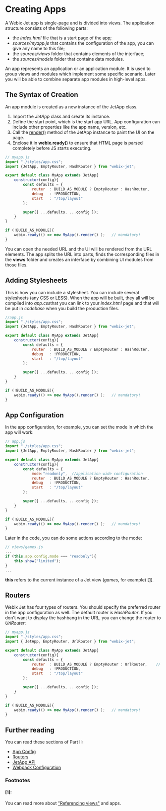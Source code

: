 # Creating Apps

A Webix Jet app is single-page and is divided into views. The application structure consists of the following parts:

* the _index.html_ file that is a start page of the app;
* _sources/myapp.js_ that contains the configuration of the app, you can give any name to this file;
* the _sources/views_ folder that contains elements of the interface;
* the _sources/models_ folder that contains data modules.

An app represents an application or an application module. It is used to group views and modules which implement some specific scenario. Later you will be able to combine separate app modules in high-level apps.

## The Syntax of Creation

An app module is created as a new instance of the JetApp class.

1. Import the _JetApp_ class and create its instance.
2. Define the start point, which is the start app URL. App configuration can include other properties like the app name, version, etc.
3. Call the [render\(\)](jetapp-api.md#app-render) method of the JetApp instance to paint the UI on the page.
4. Enclose it in **webix.ready\(\)** to ensure that HTML page is parsed completely before JS starts executing.

```javascript
// myapp.js
import "./styles/app.css";
import {JetApp, EmptyRouter, HashRouter } from "webix-jet";

export default class MyApp extends JetApp{
	constructor(config){
		const defaults = {
			router 	: BUILD_AS_MODULE ? EmptyRouter : HashRouter,
			debug 	: !PRODUCTION,
			start 	: "/top/layout"
		};

		super({ ...defaults, ...config });
	}
}

if (!BUILD_AS_MODULE){
	webix.ready(() => new MyApp().render() );   // mandatory!
}
```

You can open the needed URL and the UI will be rendered from the URL elements. The app splits the URL into parts, finds the corresponding files in the **views** folder and creates an interface by combining UI modules from those files.

## Adding Stylesheets

This is how you can include a stylesheet. You can include several stylesheets (any CSS or LESS). When the app will be built, they all will be compiled into *app.css*that you can link to your *index.html* page and that will be put in *codebase* when you build the production files.

```javascript
//app.js
import "./styles/app.css";
import {JetApp, EmptyRouter, HashRouter } from "webix-jet";

export default class MyApp extends JetApp{
	constructor(config){
		const defaults = {
			router 	: BUILD_AS_MODULE ? EmptyRouter : HashRouter,
			debug 	: !PRODUCTION,
			start 	: "/top/layout"
		};

		super({ ...defaults, ...config });
	}
}

if (!BUILD_AS_MODULE){
	webix.ready(() => new MyApp().render() );   // mandatory!
}
```

## App Configuration

In the app configuration, for example, you can set the mode in which the app will work:

```javascript
// app.js
import "./styles/app.css";
import {JetApp, EmptyRouter, HashRouter } from "webix-jet";

export default class MyApp extends JetApp{
	constructor(config){
		const defaults = {
            mode:"readonly",  //application wide configuration
			router 	: BUILD_AS_MODULE ? EmptyRouter : HashRouter,
			debug 	: !PRODUCTION,
			start 	: "/top/layout"
		};

		super({ ...defaults, ...config });
	}
}

if (!BUILD_AS_MODULE){
	webix.ready(() => new MyApp().render() );   // mandatory!
}
```

Later in the code, you can do some actions according to the mode:

```javascript
// views/games.js
...
if (this.app.config.mode === "readonly"){
    this.show("limited");
}
...
```

**this** refers to the current instance of a Jet view \(_games_, for example\) [\[1\]](creating-apps.md#1).

## Routers

Webix Jet has four types of routers. You should specify the preferred router in the app configuration as well. The default router is _HashRouter_. If you don't want to display the hashbang in the URL, you can change the router to _UrlRouter_:

```javascript
// myapp.js
import "./styles/app.css";
import { JetApp, EmptyRouter, UrlRouter } from "webix-jet";

export default class MyApp extends JetApp{
	constructor(config){
		const defaults = {
			router 	: BUILD_AS_MODULE ? EmptyRouter : UrlRouter,    // !
			debug 	: !PRODUCTION,
			start 	: "/top/layout"
		};

		super({ ...defaults, ...config });
	}
}

if (!BUILD_AS_MODULE){
	webix.ready(() => new MyApp().render() );   // mandatory!
}
```

## Further reading

You can read these sections of Part II:

* [App Config](../part-ii-webix-jet-in-details/app-config.md)
* [Routers](../part-ii-webix-jet-in-details/routers.md)
* [JetApp API](../part-ii-webix-jet-in-details/jetapp-api.md)
* [Webpack Configuration](../part-iii-practical-tasks/webpack-configuration.md)

### Footnotes

#### \[1\]:

You can read more about ["Referencing views"](../part-ii-webix-jet-in-details/referencing-views.md) and apps.

